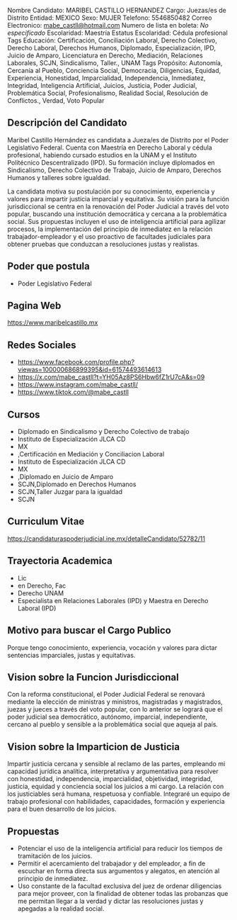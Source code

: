 Nombre Candidato: MARIBEL CASTILLO HERNANDEZ
Cargo: Juezas/es de Distrito
Entidad: MEXICO
Sexo: MUJER
Telefono: 5546850482
Correo Electronico: mabe_castll@hotmail.com
Numero de lista en boleta: *No especificado*
Escolaridad: Maestría
Estatus Escolaridad: Cédula profesional
Tags Educación: Certificación, Conciliación Laboral, Derecho Colectivo, Derecho Laboral, Derechos Humanos, Diplomado, Especialización, IPD, Juicio de Amparo, Licenciatura en Derecho, Mediación, Relaciones Laborales, SCJN, Sindicalismo, Taller., UNAM
Tags Propósito: Autonomía, Cercanía al Pueblo, Conciencia Social, Democracia, Diligencias, Equidad, Experiencia, Honestidad, Imparcialidad, Independencia, Inmediatez, Integridad, Inteligencia Artificial, Juicios, Justicia, Poder Judicial, Problemática Social, Profesionalismo, Realidad Social, Resolución de Conflictos., Verdad, Voto Popular


## Descripción del Candidato 

Maribel Castillo Hernández es candidata a Jueza/es de Distrito por el Poder Legislativo Federal. Cuenta con Maestría en Derecho Laboral y cédula profesional, habiendo cursado estudios en la UNAM y el Instituto Politécnico Descentralizado (IPD). Su formación incluye diplomados en Sindicalismo, Derecho Colectivo de Trabajo, Juicio de Amparo, Derechos Humanos y talleres sobre igualdad.

La candidata motiva su postulación por su conocimiento, experiencia y valores para impartir justicia imparcial y equitativa. Su visión para la función jurisdiccional se centra en la renovación del Poder Judicial a través del voto popular, buscando una institución democrática y cercana a la problemática social. Sus propuestas incluyen el uso de inteligencia artificial para agilizar procesos, la implementación del principio de inmediatez en la relación trabajador-empleador y el uso proactivo de facultades judiciales para obtener pruebas que conduzcan a resoluciones justas y realistas.


## Poder que postula

- Poder Legislativo Federal


## Pagina Web

https://www.maribelcastillo.mx


## Redes Sociales

- https://www.facebook.com/profile.php?viewas=100000686899395&id=61574493614613
- https://x.com/mabe_castll?t=YH05Az8PS6Hbw6fZ1rU7cA&s=09
- https://www.instagram.com/mabe_castll/
- https://www.tiktok.com/@mabe_castll


## Cursos

- Diplomado en Sindicalismo y Derecho Colectivo de trabajo
- Instituto de Especialización JLCA CD
- MX
- ,Certificación en Mediación y Conciliacion Laboral
- Instituto de Especialización JLCA CD
- MX
- ,Diplomado en Juicio de Amparo
- SCJN,Diplomado en Derechos Humanos
- SCJN,Taller Juzgar para la igualdad
- SCJN


## Curriculum Vitae

https://candidaturaspoderjudicial.ine.mx/detalleCandidato/52782/11


## Trayectoria Academica

- Lic
- en Derecho, Fac
- Derecho UNAM
- Especialista en Relaciones Laborales (IPD) y Maestra en Derecho Laboral (IPD)


## Motivo para buscar el Cargo Publico

Porque tengo conocimiento, experiencia, vocación y valores para dictar sentencias imparciales, justas y equitativas.


## Vision sobre la Funcion Jurisdiccional

Con la reforma constitucional, el Poder Judicial Federal se renovará mediante la elección de ministras y ministros, magistradas y magistrados, juezas y jueces a través del voto popular, con lo anterior se logrará que el poder judicial sea democrático, autónomo, imparcial, independiente, cercano al pueblo y sensible a la problemática social que aqueja al país.


## Vision sobre la Imparticion de Justicia

Impartir justicia cercana y sensible al reclamo de las partes, empleando mi capacidad jurídica analítica, interpretativa y argumentativa para resolver con honestidad, independencia, imparcialidad, objetividad, integridad, justicia, equidad y conciencia social los juicios a mi cargo. La relación con los justiciables será humana, respetuosa y confiable. Integraré un equipo de trabajo profesional con habilidades, capacidades, formación y experiencia para el buen desarrollo de los juicios.


## Propuestas

- Potenciar el uso de la inteligencia artificial para reducir los tiempos de tramitación de los juicios.
- Permitir el acercamiento del trabajador y del empleador, a fin de escuchar en forma directa sus argumentos y alegatos, en atención al principio de inmediatez.
- Uso constante de la facultad exclusiva del juez de ordenar diligencias para mejor proveer, con la finalidad de obtener todas las probanzas que me permitan llegar a la verdad y dictar las resoluciones justas y apegadas a la realidad social.

